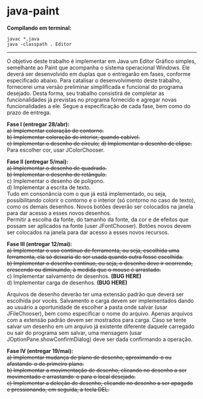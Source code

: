 # java-paint

**Compilando em terminal:**  
```
javac *.java  
java -classpath . Editor  
```

---
O objetivo deste trabalho é implementar em Java um Editor Gráfico simples, semelhante ao Paint que acompanha o sistema operacional Windows. Ele deverá ser desenvolvido em duplas que o entregarão em fases, conforme especificado abaixo.
Para catalisar o desenvolvimento deste trabalho, fornecerei uma versão preliminar simplificada e funcional do programa desejado. Desta forma, seu trabalho consistirá de completar as funcionalidades já previstas no programa fornecido e agregar novas funcionalidades a ele.
Segue a especificação de cada fase, bem como do prazo de entrega.


**Fase I (entregar 28/abr):**  
~~a) Implementar coloração de contorno.~~  
~~b) Implementar coloração de interior, quando cabível.~~  
~~c) Implementar o desenho de círculo;~~
~~d) Implementar o desenho de elipse.~~
Para escolher cor, usar JColorChooser.  


**Fase II (entregar 5/mai):**  
~~a) Implementar o desenho de quadrado.~~  
~~b) Implementar o desenho de retângulo.~~  
c) Implementar o desenho de polígono.  
d) Implementar a escrita de texto.  
Tudo em consonância com o que já está implementado, ou seja, possibilitando colorir o contorno e o interior (só contorno no caso de texto), como os demais desenhos. Novos botões deverão ser colocados na janela para dar acesso a esses novos desenhos.  
Permitir a escolha da fonte, do tamanho da fonte, da cor e de efeitos que possam ser aplicados na fonte (user JFontChooser). Botões novos devem ser colocados na janela para dar acesso a esses novos recursos.  


**Fase III (entregar 12/mai):**  
~~a) Implementar o uso contínuo de ferramenta, ou seja, escolhida uma ferramenta, ela só deixaria de ser usada quando outra fosse escolhida.~~  
~~b) Implementar o desenho contínuo, ou seja, o desenho deve ir ocorrendo, crescendo ou diminuindo, à medida que o mouse é arrastado.~~  
c) Implementar salvamento de desenhos. **(BUG HERE)**  
d) Implementar carga de desenhos. **(BUG HERE)**  

Arquivos de desenho deverão ter uma extensão padrão que deverá ser escolhida por vocês. Salvamento e carga devem ser implementados dando ao usuário a oportunidade de escolher a pasta onde salvar (usar JFileChooser), bem como especificar o nome do arquivo. Apenas arquivos com a extensão padrão devem ser mostrados para carga. Caso se tente salvar um desenho em um arquivo já existente diferente daquele carregado ou sair do programa sem salvar, uma mensagem (usar JOptionPane.showConfirmDialog) deve ser dada confirmando a operação.  


**Fase IV (entregar 19/mai):**  
~~a) Implementar mudança de plano de desenho, aproximando-o ou afastando-o do primeiro plano.~~  
~~b) Implementar a movimentação de desenho, clicando no desenho a ser movimentado e arrastando-o para o local desejado.~~  
~~c) Implementar a deleção de desenho, clicando no desenho a ser apagado e pressionando, em seguida, a tecla DEL.~~  
